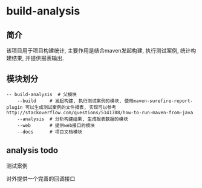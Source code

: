 # build-analysis

## 简介

该项目用于项目构建统计, 主要作用是结合maven发起构建, 执行测试案例, 统计构建结果, 并提供报表输出.

## 模块划分

```
-- build-analysis  # 父模块
    --build     # 发起构建, 执行测试案例的模块, 使用maven-surefire-report-plugin 可以生成测试案例的文件报表, 实现可以参考 http://stackoverflow.com/questions/5141788/how-to-run-maven-from-java
    --analysis  # 分析构建结果, 生成报表数据的模块
    --web       # 提供web接口的模块
    --docs      # 项目文档模块

```

## analysis todo

测试案例

对外提供一个完善的回调接口
